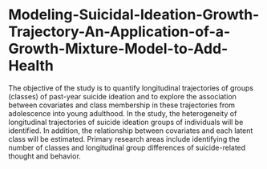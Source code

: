 # Modeling-Suicidal-Ideation-Growth-Trajectory-An-Application-of-a-Growth-Mixture-Model-to-Add-Health
The objective of the study is to quantify longitudinal trajectories of groups (classes) of past-year suicide ideation and to explore the association between covariates and class membership in these trajectories from adolescence into young adulthood. In the study, the heterogeneity of longitudinal trajectories of suicide ideation groups of individuals will be identified. In addition, the relationship between covariates and each latent class will be estimated. Primary research areas include identifying the number of classes and longitudinal group differences of suicide-related thought and behavior. 
